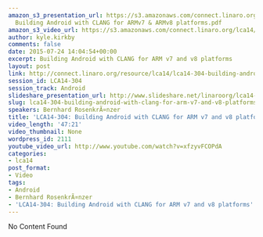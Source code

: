 ```yaml
---
amazon_s3_presentation_url: https://s3.amazonaws.com/connect.linaro.org/lca14/presentations/LCA14-304-
  Building Android with CLANG for ARMv7 & ARMv8 platforms.pdf
amazon_s3_video_url: https://s3.amazonaws.com/connect.linaro.org/lca14/videos/03-05-Wednesday/LCA14-304-+Building+Android+with+CLANG+for+ARM+v7+and+v8+platforms.mp4
author: kyle.kirkby
comments: false
date: 2015-07-24 14:04:54+00:00
excerpt: Building Android with CLANG for ARM v7 and v8 platforms
layout: post
link: http://connect.linaro.org/resource/lca14/lca14-304-building-android-with-clang-for-arm-v7-and-v8-platforms/
session_id: LCA14-304
session_track: Android
slideshare_presentation_url: http://www.slideshare.net/linaroorg/lca14-304-buildingandroidwithclangforarmv7armv8platforms
slug: lca14-304-building-android-with-clang-for-arm-v7-and-v8-platforms
speakers: Bernhard RosenkrÃ¤nzer
title: 'LCA14-304: Building Android with CLANG for ARM v7 and v8 platforms'
video_length: '47:21'
video_thumbnail: None
wordpress_id: 2111
youtube_video_url: http://www.youtube.com/watch?v=xfzyvFCOPdA
categories:
- lca14
post_format:
- Video
tags:
- Android
- Bernhard RosenkrÃ¤nzer
- 'LCA14-304: Building Android with CLANG for ARM v7 and v8 platforms'
---
```


No Content Found
